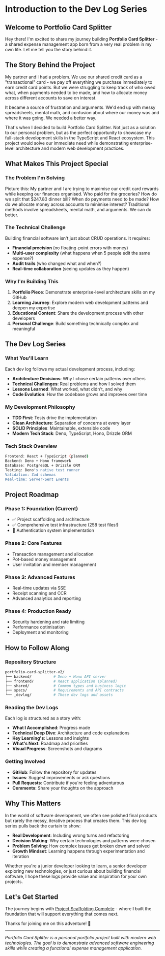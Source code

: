 # Introduction to the Dev Log Series

## Welcome to Portfolio Card Splitter

Hey there! I'm excited to share my journey building **Portfolio Card Splitter** - a shared expense management app born from a very real problem in my own life. Let me tell you the story behind it.

## The Story Behind the Project

My partner and I had a problem. We use our shared credit card as a "transactional" card - we pay off everything we purchase immediately to earn credit card points. But we were struggling to keep track of who owed what, when payments needed to be made, and how to allocate money across different accounts to save on interest.

It became a source of frustration and arguments. We'd end up with messy spreadsheets, mental math, and confusion about where our money was and where it was going. We needed a better way.

That's when I decided to build Portfolio Card Splitter. Not just as a solution to our personal problem, but as the perfect opportunity to showcase my full-stack development skills in the TypeScript and React ecosystem. This project would solve our immediate need while demonstrating enterprise-level architecture and modern web development practices.

## What Makes This Project Special

### The Problem I'm Solving

Picture this: My partner and I are trying to maximise our credit card rewards while keeping our finances organised. Who paid for the groceries? How do we split that $247.83 dinner bill? When do payments need to be made? How do we allocate money across accounts to minimise interest? Traditional methods involve spreadsheets, mental math, and arguments. We can do better.

### The Technical Challenge

Building financial software isn't just about CRUD operations. It requires:

- **Financial precision** (no floating-point errors with money)
- **Multi-user complexity** (what happens when 5 people edit the same expense?)
- **Audit trails** (who changed what and when?)
- **Real-time collaboration** (seeing updates as they happen)

### Why I'm Building This

1. **Portfolio Piece**: Demonstrate enterprise-level architecture skills on my GitHub
2. **Learning Journey**: Explore modern web development patterns and deepen my expertise
3. **Educational Content**: Share the development process with other developers
4. **Personal Challenge**: Build something technically complex and meaningful

## The Dev Log Series

### What You'll Learn

Each dev log follows my actual development process, including:

- **Architecture Decisions**: Why I chose certain patterns over others
- **Technical Challenges**: Real problems and how I solved them
- **Lessons Learned**: What worked, what didn't, and why
- **Code Evolution**: How the codebase grows and improves over time

### My Development Philosophy

- **TDD First**: Tests drive the implementation
- **Clean Architecture**: Separation of concerns at every layer
- **SOLID Principles**: Maintainable, extensible code
- **Modern Tech Stack**: Deno, TypeScript, Hono, Drizzle ORM

### Tech Stack Overview

```bash
Frontend: React + TypeScript (planned)
Backend: Deno + Hono framework
Database: PostgreSQL + Drizzle ORM
Testing: Deno's native test runner
Validation: Zod schemas
Real-time: Server-Sent Events
```

## Project Roadmap

### Phase 1: Foundation (Current)

- ✅ Project scaffolding and architecture
- ✅ Comprehensive test infrastructure (258 test files!)
- 🔄 Authentication system implementation

### Phase 2: Core Features

- Transaction management and allocation
- Pot-based money management
- User invitation and member management

### Phase 3: Advanced Features

- Real-time updates via SSE
- Receipt scanning and OCR
- Advanced analytics and reporting

### Phase 4: Production Ready

- Security hardening and rate limiting
- Performance optimisation
- Deployment and monitoring

## How to Follow Along

### Repository Structure

```bash
portfolio-card-splitter-v2/
├── backend/          # Deno + Hono API server
├── frontend/         # React application (planned)
├── shared/           # Common types and business logic
├── specs/            # Requirements and API contracts
└── _devlog/          # These dev logs and assets
```

### Reading the Dev Logs

Each log is structured as a story with:

- **What I Accomplished**: Progress made
- **Technical Deep Dive**: Architecture and code explanations
- **Key Learning's**: Lessons and insights
- **What's Next**: Roadmap and priorities
- **Visual Progress**: Screenshots and diagrams

### Getting Involved

- **GitHub**: Follow the repository for updates
- **Issues**: Suggest improvements or ask questions
- **Pull Requests**: Contribute if you're feeling adventurous
- **Comments**: Share your thoughts on the approach

## Why This Matters

In the world of software development, we often see polished final products but rarely the messy, iterative process that creates them. This dev log series pulls back the curtain to show:

- **Real Development**: Including wrong turns and refactoring
- **Decision Making**: Why certain technologies and patterns were chosen
- **Problem Solving**: How complex issues get broken down and solved
- **Growth Mindset**: Learning happens through experimentation and iteration

Whether you're a junior developer looking to learn, a senior developer exploring new technologies, or just curious about building financial software, I hope these logs provide value and inspiration for your own projects.

## Let's Get Started

The journey begins with [Project Scaffolding Complete](./2025-10-21-project-scaffolding-complete.md) - where I built the foundation that will support everything that comes next.

Thanks for joining me on this adventure! 🚀

---

_Portfolio Card Splitter is a personal portfolio project built with modern web technologies. The goal is to demonstrate advanced software engineering skills while creating a functional expense management application._
